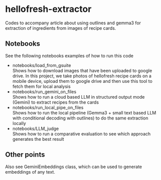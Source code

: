 # hellofresh-extractor
Codes to accompany article about using outlines and gemma3 for extraction of ingredients from images of recipe cards.

## Notebooks 

See the following notebooks examples of how to run this code

- notebooks/load_from_gsuite  
Shows how to download images that have been uploaded to google drive. In this project, we take photos of hellofresh recipe cards on a mobile device, upload them to google drive and then use this tool to fetch them for local analysis
- notebooks/run_gemini_on_files  
Shows how to run a cloud based LLM in structured output mode (Gemini) to extract recipes from the cards
- notebooks/run_local_pipe_on_files   
Shows how to run the local pipeline (Gemma3 + small text based LLM with conditional decoding with outlines) to do the same extraction locally
- notebooks/LLM_judge  
Shows how to run a comparative evaluation to see which approach generates the best result 

## Other points

Also see GeminiEmbeddings class, which can be used to generate embeddings of any text. 